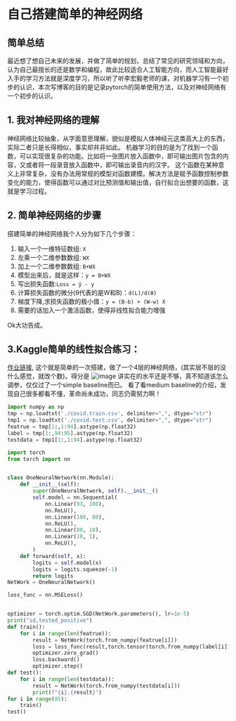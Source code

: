 # 自己搭建简单的神经网络
## 简单总结
最近想了想自己未来的发展，并做了简单的规划，总结了常见的研究领域和方向，认为自己最擅长的还是数学和编程，故此比较适合人工智能方向，而人工智能最好入手的学习方法就是深度学习，所以听了听李宏毅老师的课，对机器学习有一个初步的认识，本次写博客的目的是记录pytorch的简单使用方法，以及对神经网络有一个初步的认识。
## 1. 我对神经网络的理解
神经网络比较抽象，从字面意思理解，貌似是模拟人体神经元这类高大上的东西，实际二者只是长得相似，事实却并非如此。
机器学习的目的是为了找到一个函数，可以实现很复杂的功能。比如将一张图片放入函数中，即可输出图片包含的内容，又或者将一段录音放入函数中，即可输出录音内的汉字。
这个函数在某种意义上非常复杂，没有办法用常规的模型对函数建模。解决方法是赋予函数控制参数变化的能力，使得函数可以通过对比预测值和输出值，自行拟合出想要的函数，这就是学习过程。
## 2. 简单神经网络的步骤
搭建简单的神经网络我个人分为如下几个步骤：
1. 输入一个一维特征数组:  `X`
2. 左乘一个二维参数数组:  `WX`
3. 加上一个二维参数数组:  `B+WX`
4. 模型出来后，就是这样：`y = B+WX`
5. 写出损失函数:`Loss = ŷ - y`
6. 计算损失函数的微分(θ代表的是W和B)：`d(L)/d(θ)`
7. 梯度下降,求损失函数的极小值：`y = (B-b) + (W-w) X`
8. 需要的话加入一个激活函数，使得非线性拟合能力增强

Ok大功告成。
## 3.Kaggle简单的线性拟合练习：
[作业链接](https://www.kaggle.com/c/ml2021spring-hw1/submit ),
这个就是简单的一次搭建，做了一个4层的神经网络，(其实层不层的没什么感觉，就改个数)。得分是
![image](https://user-images.githubusercontent.com/38205098/132837965-21326219-02fd-40ac-bcac-611d7747798c.png)
讲实在的水平还是不够，真不知道该怎么调参，仅仅过了一个simple baseline而已。
看了看medium baseline的介绍，发现自己很多都看不懂，革命尚未成功，同志仍需努力啊！
```python
import numpy as np
tmp = np.loadtxt('./covid.train.csv', delimiter=",", dtype="str")
tmp1 = np.loadtxt('./covid.test.csv', delimiter=",", dtype="str")
featrue = tmp[1:,1:94].astype(np.float32)
label = tmp[1:,94:95].astype(np.float32)
testdata = tmp1[1:,1:94].astype(np.float32)

import torch
from torch import nn


class OneNeuralNetwork(nn.Module):
    def __init__(self):
        super(OneNeuralNetwork, self).__init__()
        self.model = nn.Sequential(
            nn.Linear(93, 100),
            nn.ReLU(),
            nn.Linear(100, 80),
            nn.ReLU(),
            nn.Linear(80, 10),
            nn.Linear(10, 1),
            nn.ReLU(),
        )
    def forward(self, x):
        logits = self.model(x)
        logits = logits.squeeze(-1)
        return logits
NetWork = OneNeuralNetwork()

loss_func = nn.MSELoss()


optimizer = torch.optim.SGD(NetWork.parameters(), lr=1e-5)
print("id,tested_positive")
def train():
    for i in range(len(featrue)):
        result = NetWork(torch.from_numpy(featrue[i]))
        loss = loss_func(result,torch.tensor(torch.from_numpy(label[i]),dtype=torch.float32))
        optimizer.zero_grad()
        loss.backward()
        optimizer.step()
def test():
    for i in range(len(testdata)):
        result = NetWork(torch.from_numpy(testdata[i]))
        print(f"{i},{result}")
for i in range(85):
    train()
test()
```
